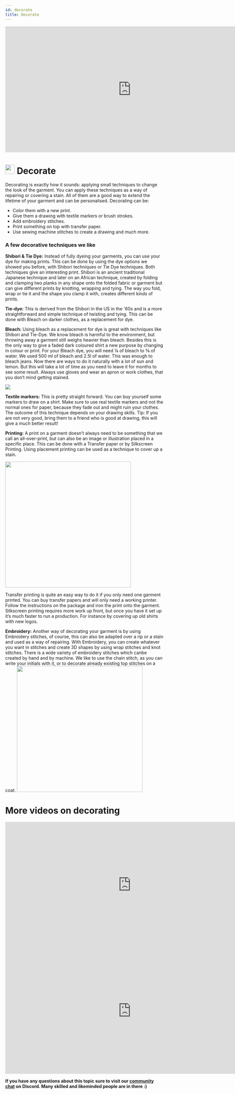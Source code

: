 ```yaml
---
id: decorate
title: Decorate
---
```

<div class="videocontainer">
  <iframe width="800" height="400" src="https://www.youtube.com/embed/iVHNtglyTHQ" frameborder="0" allow="accelerometer; autoplay; encrypted-media; gyroscope; picture-in-picture" allowfullscreen></iframe>
</div>


# <img src="../assets/icons/upgrade_decorate.png" width="30" height="30" /> Decorate
Decorating is exactly how it sounds: applying small techniques to change the look of the garment. You can apply these techniques as a way of repairing or covering a stain. All of them are a good way to extend the lifetime of your garment and can be personalised. Decorating can be:
- Color them with a new print.
- Give them a drawing with textile markers or brush strokes.
- Add embroidery stitches.
- Print something on top with transfer paper.
- Use sewing machine stitches to create a drawing and much more.



### A few decorative techniques we like


**Shibori & Tie Dye:**
Instead of fully dyeing your garments, you can use your dye for making prints. This can be done by using the dye options we showed you before, with Shibori techniques or Tie Dye techniques. Both techniques give an interesting print. Shibori is an ancient traditional Japanese technique and later on an African technique, created by folding and clamping two planks in any shape onto the folded fabric or garment but can give different prints by knotting, wrapping and tying. The way you fold, wrap or tie it and the shape you clamp it with, creates different kinds of prints.

**Tie-dye:** This is derived from the Shibori in the US in the '60s and is a more straightforward and simple technique of twisting and tying. This can be done with Bleach on darker clothes, as a replacement for dye.

**Bleach:** Using bleach as a replacement for dye is great with techniques like Shibori and Tie-Dye. We know bleach is harmful to the environment, but throwing away a garment still weighs heavier than bleach. Besides this is the only way to give a faded dark coloured shirt a new purpose by changing in colour or print. For your Bleach dye, you will need ⅙ of bleach to ⅚ of water. We used 500 ml of bleach and 2.5l of water. This was enough to bleach jeans. Now there are ways to do it naturally with a lot of sun and lemon. But this will take a lot of time as you need to leave it for months to see some result. Always use gloves and wear an apron or work clothes, that you don’t mind getting stained.

<img src="../assets/upgrade/upgrade_decorate_overview.jpg"/>


**Textile markers:** This is pretty straight forward. You can buy yourself some markers to draw on a shirt. Make sure to use real textile markers and not the normal ones for paper, because they fade out and might ruin your clothes. The outcome of this technique depends on your drawing skills. Tip: If you are not very good, bring them to a friend who is good at drawing, this will give a much better result!


**Printing:**
A print on a garment doesn’t always need to be something that we call an all-over-print, but can also be an image or illustration placed in a specific place. This can be done with a Transfer paper or by Silkscreen Printing. Using placement printing can be used as a technique to cover up a stain.

<img src="../assets/upgrade/upgrade_decorate_print.jpg" width="400" height="400" />

Transfer printing is quite an easy way to do it if you only need one garment printed. You can buy transfer papers and will only need a working printer. Follow the instructions on the package and iron the print onto the garment. Silkscreen printing requires more work up front, but once you have it set up it’s much faster to run a production. For instance by covering up old shirts with new logos.


**Embroidery:**
Another way of decorating your garment is by using Embroidery stitches, of course, this can also be adapted over a rip or a stain and used as a way of repairing. With Embroidery, you can create whatever you want in stitches and create 3D shapes by using wrap stitches and knot stitches. There is a wide variety of embroidery stitches which canbe created by hand and by machine. We like to use the chain stitch, as you can write your initials with it, or to decorate already existing top stitches on a coat.
<img src="../assets/upgrade/upgrade_decorate_embroid.jpg" width="400" height="400"/>

# More videos on decorating
  <iframe width="800" height="400" src="https://www.youtube.com/embed/QKlgA4TyPq0" frameborder="0" allow="accelerometer; autoplay; encrypted-media; gyroscope; picture-in-picture" allowfullscreen></iframe>

  <iframe width="800" height="400" src="https://www.youtube.com/embed/wEPXJHxKuEk" frameborder="0" allow="accelerometer; autoplay; encrypted-media; gyroscope; picture-in-picture" allowfullscreen></iframe>

**If you have any questions about this topic sure to visit our [community chat](https://discord.com/invite/SSBrzeR) on Discord. Many skilled and likeminded people are in there :)**
